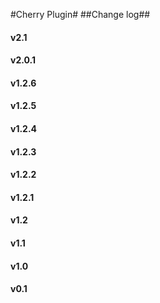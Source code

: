 #Cherry Plugin#
##Change log##

#### v2.1 ###

#### v2.0.1 ###

#### v1.2.6 ####

#### v1.2.5 ####

#### v1.2.4 ####

#### v1.2.3 ####

#### v1.2.2 ####

#### v1.2.1 ####

#### v1.2 ####

#### v1.1 ####

#### v1.0 ####

#### v0.1 ####
